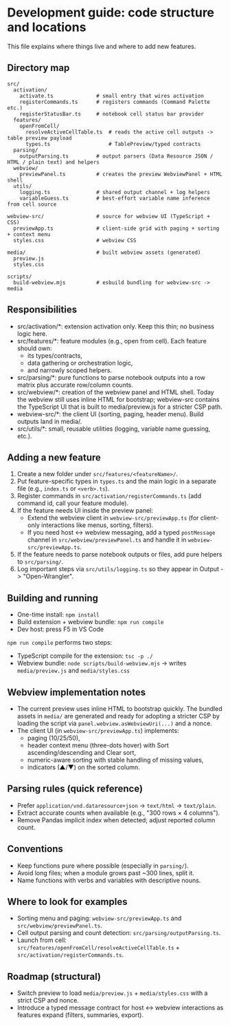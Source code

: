 # Development guide: code structure and locations

This file explains where things live and where to add new features.

## Directory map

```
src/
  activation/
    activate.ts              # small entry that wires activation
    registerCommands.ts      # registers commands (Command Palette etc.)
    registerStatusBar.ts     # notebook cell status bar provider
  features/
    openFromCell/
      resolveActiveCellTable.ts  # reads the active cell outputs -> table preview payload
      types.ts                   # TablePreview/typed contracts
  parsing/
    outputParsing.ts         # output parsers (Data Resource JSON / HTML / plain text) and helpers
  webview/
    previewPanel.ts          # creates the preview WebviewPanel + HTML shell
  utils/
    logging.ts               # shared output channel + log helpers
    variableGuess.ts         # best-effort variable name inference from cell source

webview-src/                 # source for webview UI (TypeScript + CSS)
  previewApp.ts              # client-side grid with paging + sorting + context menu
  styles.css                 # webview CSS

media/                       # built webview assets (generated)
  preview.js
  styles.css

scripts/
  build-webview.mjs          # esbuild bundling for webview-src -> media
```

## Responsibilities
- src/activation/*: extension activation only. Keep this thin; no business logic here.
- src/features/*: feature modules (e.g., open from cell). Each feature should own:
  - its types/contracts,
  - data gathering or orchestration logic,
  - and narrowly scoped helpers.
- src/parsing/*: pure functions to parse notebook outputs into a row matrix plus accurate row/column counts.
- src/webview/*: creation of the webview panel and HTML shell. Today the webview still uses inline HTML for bootstrap; webview-src contains the TypeScript UI that is built to media/preview.js for a stricter CSP path.
- webview-src/*: the client UI (sorting, paging, header menu). Build outputs land in media/.
- src/utils/*: small, reusable utilities (logging, variable name guessing, etc.).

## Adding a new feature
1. Create a new folder under `src/features/<featureName>/`.
2. Put feature-specific types in `types.ts` and the main logic in a separate file (e.g., `index.ts` or `<verb>.ts`).
3. Register commands in `src/activation/registerCommands.ts` (add command id, call your feature module).
4. If the feature needs UI inside the preview panel:
   - Extend the webview client in `webview-src/previewApp.ts` (for client-only interactions like menus, sorting, filters).
   - If you need host <-> webview messaging, add a typed `postMessage` channel in `src/webview/previewPanel.ts` and handle it in `webview-src/previewApp.ts`.
5. If the feature needs to parse notebook outputs or files, add pure helpers to `src/parsing/`.
6. Log important steps via `src/utils/logging.ts` so they appear in Output -> "Open-Wrangler".

## Building and running
- One-time install: `npm install`
- Build extension + webview bundle: `npm run compile`
- Dev host: press F5 in VS Code

`npm run compile` performs two steps:
- TypeScript compile for the extension: `tsc -p ./`
- Webview bundle: `node scripts/build-webview.mjs` -> writes `media/preview.js` and `media/styles.css`

## Webview implementation notes
- The current preview uses inline HTML to bootstrap quickly. The bundled assets in `media/` are generated and ready for adopting a stricter CSP by loading the script via `panel.webview.asWebviewUri(...)` and a nonce.
- The client UI (in `webview-src/previewApp.ts`) implements:
  - paging (10/25/50),
  - header context menu (three-dots hover) with Sort ascending/descending and Clear sort,
  - numeric-aware sorting with stable handling of missing values,
  - indicators (▲/▼) on the sorted column.

## Parsing rules (quick reference)
- Prefer `application/vnd.dataresource+json` -> `text/html` -> `text/plain`.
- Extract accurate counts when available (e.g., "300 rows × 4 columns").
- Remove Pandas implicit index when detected; adjust reported column count.

## Conventions
- Keep functions pure where possible (especially in `parsing/`).
- Avoid long files; when a module grows past ~300 lines, split it.
- Name functions with verbs and variables with descriptive nouns.

## Where to look for examples
- Sorting menu and paging: `webview-src/previewApp.ts` and `src/webview/previewPanel.ts`.
- Cell output parsing and count detection: `src/parsing/outputParsing.ts`.
- Launch from cell: `src/features/openFromCell/resolveActiveCellTable.ts` + `src/activation/registerCommands.ts`.

## Roadmap (structural)
- Switch preview to load `media/preview.js` + `media/styles.css` with a strict CSP and nonce.
- Introduce a typed message contract for host <-> webview interactions as features expand (filters, summaries, export).

